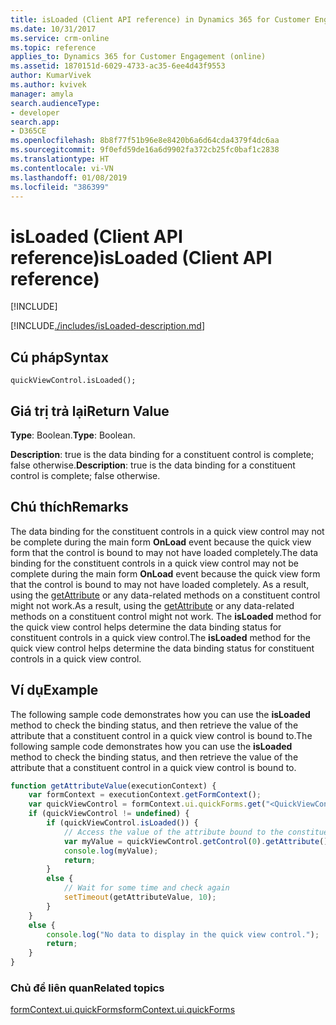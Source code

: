 ```yaml
---
title: isLoaded (Client API reference) in Dynamics 365 for Customer Engagement| MicrosoftDocs
ms.date: 10/31/2017
ms.service: crm-online
ms.topic: reference
applies_to: Dynamics 365 for Customer Engagement (online)
ms.assetid: 1870151d-6029-4733-ac35-6ee4d43f9553
author: KumarVivek
ms.author: kvivek
manager: amyla
search.audienceType:
- developer
search.app:
- D365CE
ms.openlocfilehash: 8b8f77f51b96e8e8420b6a6d64cda4379f4dc6aa
ms.sourcegitcommit: 9f0efd59de16a6d9902fa372cb25fc0baf1c2838
ms.translationtype: HT
ms.contentlocale: vi-VN
ms.lasthandoff: 01/08/2019
ms.locfileid: "386399"
---
```

# <a name="isloaded-client-api-reference"></a><span data-ttu-id="5b971-102">isLoaded (Client API reference)</span><span class="sxs-lookup"><span data-stu-id="5b971-102">isLoaded (Client API reference)</span></span>

[!INCLUDE[](../../../../includes/cc_applies_to_update_9_0_0.md)]

[!INCLUDE[./includes/isLoaded-description.md](./includes/isLoaded-description.md)]

## <a name="syntax"></a><span data-ttu-id="5b971-103">Cú pháp</span><span class="sxs-lookup"><span data-stu-id="5b971-103">Syntax</span></span>

`quickViewControl.isLoaded();`

## <a name="return-value"></a><span data-ttu-id="5b971-104">Giá trị trả lại</span><span class="sxs-lookup"><span data-stu-id="5b971-104">Return Value</span></span>

<span data-ttu-id="5b971-105">**Type**: Boolean.</span><span class="sxs-lookup"><span data-stu-id="5b971-105">**Type**: Boolean.</span></span>

<span data-ttu-id="5b971-106">**Description**: true is the data binding for a constituent control is complete; false otherwise.</span><span class="sxs-lookup"><span data-stu-id="5b971-106">**Description**: true is the data binding for a constituent control is complete; false otherwise.</span></span> 

## <a name="remarks"></a><span data-ttu-id="5b971-107">Chú thích</span><span class="sxs-lookup"><span data-stu-id="5b971-107">Remarks</span></span>

<span data-ttu-id="5b971-108">The data binding for the constituent controls in a quick view control may not be complete during the main form **OnLoad** event because the quick view form that the control is bound to may not have loaded completely.</span><span class="sxs-lookup"><span data-stu-id="5b971-108">The data binding for the constituent controls in a quick view control may not be complete during the main form **OnLoad** event because the quick view form that the control is bound to may not have loaded completely.</span></span> <span data-ttu-id="5b971-109">As a result, using the [getAttribute](../controls/getattribute.md) or any data-related methods on a constituent control might not work.</span><span class="sxs-lookup"><span data-stu-id="5b971-109">As a result, using the [getAttribute](../controls/getattribute.md) or any data-related methods on a constituent control might not work.</span></span> <span data-ttu-id="5b971-110">The **isLoaded** method for the quick view control helps determine the data binding status for constituent controls in a quick view control.</span><span class="sxs-lookup"><span data-stu-id="5b971-110">The **isLoaded** method for the quick view control helps determine the data binding status for constituent controls in a quick view control.</span></span>

## <a name="example"></a><span data-ttu-id="5b971-111">Ví dụ</span><span class="sxs-lookup"><span data-stu-id="5b971-111">Example</span></span>

<span data-ttu-id="5b971-112">The following sample code demonstrates how you can use the **isLoaded** method to check the binding status, and then retrieve the value of the attribute that a constituent control in a quick view control is bound to.</span><span class="sxs-lookup"><span data-stu-id="5b971-112">The following sample code demonstrates how you can use the **isLoaded** method to check the binding status, and then retrieve the value of the attribute that a constituent control in a quick view control is bound to.</span></span>

```JavaScript
function getAttributeValue(executionContext) {
    var formContext = executionContext.getFormContext();
    var quickViewControl = formContext.ui.quickForms.get("<QuickViewControlName>");
    if (quickViewControl != undefined) {
        if (quickViewControl.isLoaded()) {
            // Access the value of the attribute bound to the constituent control
            var myValue = quickViewControl.getControl(0).getAttribute().getValue();
            console.log(myValue);
            return;
        }
        else {
            // Wait for some time and check again
            setTimeout(getAttributeValue, 10);
        }
    }
    else {
        console.log("No data to display in the quick view control.");
        return;
    }
}
```

### <a name="related-topics"></a><span data-ttu-id="5b971-113">Chủ đề liên quan</span><span class="sxs-lookup"><span data-stu-id="5b971-113">Related topics</span></span>

[<span data-ttu-id="5b971-114">formContext.ui.quickForms</span><span class="sxs-lookup"><span data-stu-id="5b971-114">formContext.ui.quickForms</span></span>](../formContext-ui-quickForms.md)
